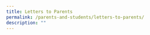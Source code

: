 ```yaml
---
title: Letters to Parents
permalink: /parents-and-students/letters-to-parents/
description: ""
---
```

